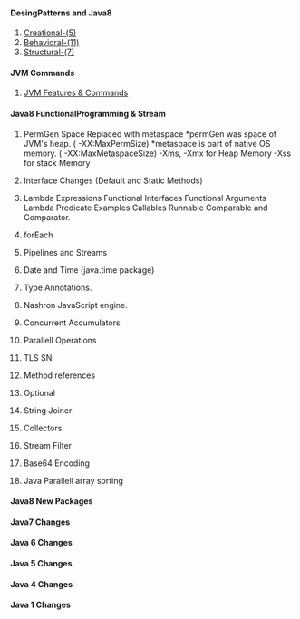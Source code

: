 #### DesingPatterns and Java8
1. [Creational-(5)](https://github.com/siripuramjagadishraj1/5.DesingPatternsJava8/tree/master/src/A_creational)
2. [Behavioral-(11)](https://github.com/siripuramjagadishraj1/5.DesingPatternsJava8/tree/master/src/B_Behavioral)
3. [Structural-(7)](https://github.com/siripuramjagadishraj1/5.DesingPatternsJava8/tree/master/src/C_Structural)

#### JVM Commands
1. [JVM Features & Commands](https://github.com/siripuramjagadishraj1/5.DesingPatternsJava8/tree/master/src)


#### Java8 FunctionalProgramming & Stream
1. PermGen Space Replaced with metaspace
	*permGen was space of JVM's heap.		 ( -XX:MaxPermSize)
	*metaspace is part of native OS memory.  ( -XX:MaxMetaspaceSize)
	-Xms, -Xmx for Heap Memory
	-Xss for stack Memory
2. Interface Changes (Default and Static Methods)
3. Lambda Expressions
	Functional Interfaces
	Functional Arguments
	Lambda Predicate
	Examples
		Callables
		Runnable
		Comparable and Comparator.
4. forEach
5. Pipelines and Streams

6. Date and Time (java.time package)
7. Type Annotations.
8. Nashron JavaScript engine.
9. Concurrent Accumulators
10. Parallell Operations

11. TLS SNI
12. Method references

13. Optional
14. String Joiner
15. Collectors
16. Stream Filter
17. Base64 Encoding
18. Java Parallell array sorting


#### Java8 New Packages


#### Java7 Changes


#### Java 6 Changes


#### Java 5 Changes


#### Java 4 Changes


#### Java 1 Changes